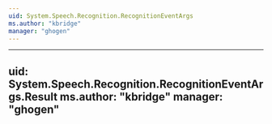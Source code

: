 ```yaml
---
uid: System.Speech.Recognition.RecognitionEventArgs
ms.author: "kbridge"
manager: "ghogen"
---
```


---
uid: System.Speech.Recognition.RecognitionEventArgs.Result
ms.author: "kbridge"
manager: "ghogen"
---
